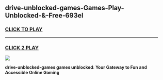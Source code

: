 
## drive-unblocked-games-Games-Play-Unblocked-&-Free-693el
<h3>
<a href="https://premium76.site?title=drive-unblocked-games&ref=24A">CLICK TO PLAY</a></h3>
<hr>

<h3>
<a href="https://premium76.site?title=drive-unblocked-games&ref=24A">CLICK 2 PLAY</a>
  
</h3>

<a href="https://premium76.site?title=drive-unblocked-games&ref=24A"><img src="https://clearcache.store/games.png"></a>


**drive-unblocked-games games unblocked: Your Gateway to Fun and Accessible Online Gaming**
